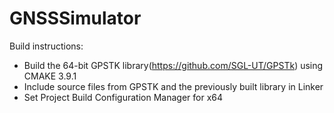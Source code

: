 # GNSSSimulator


Build instructions:

  - Build the 64-bit GPSTK library(https://github.com/SGL-UT/GPSTk) using CMAKE 3.9.1
  - Include source files from GPSTK and the previously built library in Linker
  - Set Project Build Configuration Manager for x64
